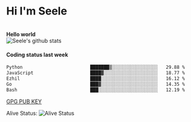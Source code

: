 <h1>Hi I'm Seele</h1>
<br>
<b> Hello world</b>
<br>
<img src="https://github-readme-stats-eight-jade.vercel.app/api?username=Seele0oO&show_icons=true&icon_color=0366d6&bg_color=ffffff&hide_title=true&hide=contribs&include_all_commits=true" alt="Seele's github stats"/>
<br>

<h4>Coding status last week </h4>

<!--START_SECTION:waka-->

```txt
Python                         ███████▒░░░░░░░░░░░░░░░░░   29.88 %
JavaScript                     ████▓░░░░░░░░░░░░░░░░░░░░   18.77 %
Ezhil                          ████░░░░░░░░░░░░░░░░░░░░░   16.12 %
Go                             ███▓░░░░░░░░░░░░░░░░░░░░░   14.35 %
Bash                           ███░░░░░░░░░░░░░░░░░░░░░░   12.19 %
```

<!--END_SECTION:waka-->



[GPG PUB KEY](https://keys.openpgp.org/vks/v1/by-fingerprint/3FCE91BF5B9666B55B67213C4C57B7824A5B6680)

Alive Status: ![Alive Status](	https://hc.dvd.moe/badge/60bc779b-9835-415f-9cb9-15fd9d/ZsLaAAbE.svg)
